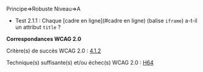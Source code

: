 Principe=>Robuste
Niveau=>A

*   Test 2.1.1 : Chaque [cadre en ligne](#cadre en ligne) (balise `iframe`) a-t-il un attribut `title` ?

**Correspondances WCAG 2.0**

Critère(s) de succès WCAG 2.0 : [4.1.2](http://www.w3.org/Translations/WCAG20-fr/#ensure-compat-rsv)

Technique(s) suffisante(s) et/ou échec(s) WCAG 2.0 : [H64](http://www.w3.org/TR/WCAG-TECHS/H64.html)
